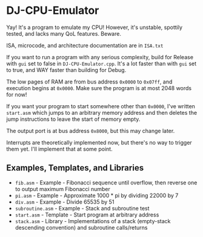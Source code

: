 # DJ-CPU-Emulator

Yay! It's a program to emulate my CPU! However, it's unstable, spottily tested, and lacks many QoL features. Beware.

ISA, microcode, and architecture documentation are in `ISA.txt`

If you want to run a program with any serious complexity, build for Release with `gui` set to false in `DJ-CPU-Emulator.cpp`.
It's a lot faster than with `gui` set to true, and WAY faster than building for Debug.

The low pages of RAM are from bus address `0x0000` to `0x07ff`, and execution begins at `0x0000`.
Make sure the program is at most 2048 words for now!

If you want your program to start somewhere other than `0x0000`, I've written `start.asm` which jumps to an arbitrary
memory address and then deletes the jump instructions to leave the start of memory empty.

The output port is at bus address `0x8000`, but this may change later.

Interrupts are theoretically implemented now, but there's no way to trigger them yet. I'll implement that at some point.

## Examples, Templates, and Libraries

* `fib.asm` - Example - Fibonacci sequence until overflow, then reverse one to output maximum Fibonacci number
* `pi.asm` - Example - Approximate 1000 * pi by dividing 22000 by 7
* `div.asm` - Example - Divide 65535 by 51
* `subroutine.asm` - Example - Stack and subroutine test
* `start.asm` - Template - Start program at arbitrary address
* `stack.asm` - Library - Implementations of a stack (empty-stack descending convention) and subroutine calls/returns
